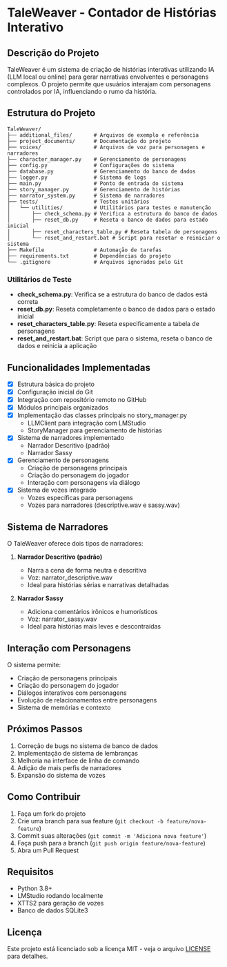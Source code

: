 # TaleWeaver - Contador de Histórias Interativo

## Descrição do Projeto
TaleWeaver é um sistema de criação de histórias interativas utilizando IA (LLM local ou online) para gerar narrativas envolventes e personagens complexos. O projeto permite que usuários interajam com personagens controlados por IA, influenciando o rumo da história.

## Estrutura do Projeto

```
TaleWeaver/
├── additional_files/       # Arquivos de exemplo e referência
├── project_documents/      # Documentação do projeto
├── voices/                 # Arquivos de voz para personagens e narradores
├── character_manager.py    # Gerenciamento de personagens
├── config.py               # Configurações do sistema
├── database.py             # Gerenciamento do banco de dados
├── logger.py               # Sistema de logs
├── main.py                 # Ponto de entrada do sistema
├── story_manager.py        # Gerenciamento de histórias
├── narrator_system.py      # Sistema de narradores
├── tests/                  # Testes unitários
│   └── utilities/          # Utilitários para testes e manutenção
│       ├── check_schema.py # Verifica a estrutura do banco de dados
│       ├── reset_db.py     # Reseta o banco de dados para estado inicial
│       ├── reset_characters_table.py # Reseta tabela de personagens
│       └── reset_and_restart.bat # Script para resetar e reiniciar o sistema
├── Makefile                # Automação de tarefas
├── requirements.txt        # Dependências do projeto
└── .gitignore              # Arquivos ignorados pelo Git
```

### Utilitários de Teste

- **check_schema.py**: Verifica se a estrutura do banco de dados está correta
- **reset_db.py**: Reseta completamente o banco de dados para o estado inicial
- **reset_characters_table.py**: Reseta especificamente a tabela de personagens
- **reset_and_restart.bat**: Script que para o sistema, reseta o banco de dados e reinicia a aplicação

## Funcionalidades Implementadas

- [x] Estrutura básica do projeto
- [x] Configuração inicial do Git
- [x] Integração com repositório remoto no GitHub
- [x] Módulos principais organizados
- [x] Implementação das classes principais no story_manager.py
  - LLMClient para integração com LMStudio
  - StoryManager para gerenciamento de histórias
- [x] Sistema de narradores implementado
  - Narrador Descritivo (padrão)
  - Narrador Sassy
- [x] Gerenciamento de personagens
  - Criação de personagens principais
  - Criação do personagem do jogador
  - Interação com personagens via diálogo
- [x] Sistema de vozes integrado
  - Vozes específicas para personagens
  - Vozes para narradores (descriptive.wav e sassy.wav)

## Sistema de Narradores

O TaleWeaver oferece dois tipos de narradores:

1. **Narrador Descritivo (padrão)**
   - Narra a cena de forma neutra e descritiva
   - Voz: narrator_descriptive.wav
   - Ideal para histórias sérias e narrativas detalhadas

2. **Narrador Sassy**
   - Adiciona comentários irônicos e humorísticos
   - Voz: narrator_sassy.wav
   - Ideal para histórias mais leves e descontraídas

## Interação com Personagens

O sistema permite:
- Criação de personagens principais
- Criação do personagem do jogador
- Diálogos interativos com personagens
- Evolução de relacionamentos entre personagens
- Sistema de memórias e contexto

## Próximos Passos

1. Correção de bugs no sistema de banco de dados
2. Implementação de sistema de lembranças
3. Melhoria na interface de linha de comando
4. Adição de mais perfis de narradores
5. Expansão do sistema de vozes

## Como Contribuir

1. Faça um fork do projeto
2. Crie uma branch para sua feature (`git checkout -b feature/nova-feature`)
3. Commit suas alterações (`git commit -m 'Adiciona nova feature'`)
4. Faça push para a branch (`git push origin feature/nova-feature`)
5. Abra um Pull Request

## Requisitos

- Python 3.8+
- LMStudio rodando localmente
- XTTS2 para geração de vozes
- Banco de dados SQLite3

## Licença

Este projeto está licenciado sob a licença MIT - veja o arquivo [LICENSE](LICENSE) para detalhes.
